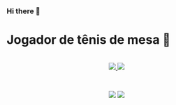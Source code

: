### Hi there 👋

<h1>Jogador de tênis de mesa 🏓</h1>

<div align="center>
  
![](https://github.com/xxmarce1oo/xxmarce1oo/blob/main/5iEj.gif)

</div>

<br/>
<div align="center">
  <a href="https://github.com/xxmarce1oo">
  <img height="170em" src="https://github-readme-stats.vercel.app/api?username=xxmarce1oo&show_icons=true&theme=neon&include_all_commits=true&count_private=true&border_radius=35"/>
  <img height="170em" src="https://github-readme-stats.vercel.app/api/top-langs/?username=xxmarce1oo&layout=compact&langs_count=8&theme=neon&border_radius=35"/>
</div>

##
<br/>
<div align="center"> 
  <a href="https://www.linkedin.com/in/marcelobatista777/" target="_blank"><img src="https://img.shields.io/badge/-LinkedIn-%230077B5?style=for-the-badge&logo=linkedin&logoColor=white" target="_blank"></a> 
  <a href="mailto:marcelobatista39@hotmail.com"><img src="https://img.shields.io/badge/Microsoft_Outlook-0078D4?style=for-the-badge&logo=microsoft-outlook&logoColor=white" target="_blank"></a>
</div>
